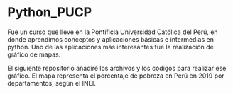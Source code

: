 # Python_PUCP
<p> Fue un curso que lleve en la Pontificia Universidad Católica del Perú, en donde aprendimos conceptos y aplicaciones básicas e intermedias en python.
Uno de las aplicaciones más interesantes fue la realización de gráfico de mapas.</p>
El siguiente repositorio añadiré los archivos y los códigos para realizar ese gráfico.
El mapa representa el porcentaje de pobreza en Perú en 2019 por departamentos, según el INEI.
